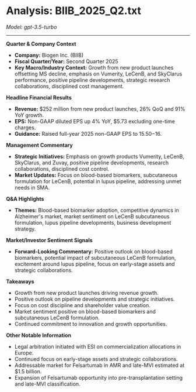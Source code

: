 # Analysis: BIIB_2025_Q2.txt

*Model: gpt-3.5-turbo*

---

**Quarter & Company Context**
- **Company:** Biogen Inc. (BIIB)
- **Fiscal Quarter/Year:** Second Quarter 2025
- **Key Macro/Industry Context:** Growth from new product launches offsetting MS decline, emphasis on Vumerity, LeCenB, and SkyClarus performance, positive pipeline developments, strategic research collaborations, disciplined cost management.

**Headline Financial Results**
- **Revenue:** $252 million from new product launches, 26% QoQ and 91% YoY growth.
- **EPS:** Non-GAAP diluted EPS up 4% YoY, $5.73 excluding one-time charges.
- **Guidance:** Raised full-year 2025 non-GAAP EPS to $15.50-$16.

**Management Commentary**
- **Strategic Initiatives:** Emphasis on growth products Vumerity, LeCenB, SkyClarus, and Zuvay, positive pipeline developments, research collaborations, disciplined cost control.
- **Market Updates:** Focus on blood-based biomarkers, subcutaneous formulation for LeCenB, potential in lupus pipeline, addressing unmet needs in SMA.

**Q&A Highlights**
- **Themes:** Blood-based biomarker adoption, competitive dynamics in Alzheimer's market, market sentiment on LeCenB subcutaneous formulation, lupus pipeline developments, business development strategy.

**Market/Investor Sentiment Signals**
- **Forward-Looking Commentary:** Positive outlook on blood-based biomarkers, potential impact of subcutaneous LeCenB formulation, excitement around lupus pipeline, focus on early-stage assets and strategic collaborations.

**Takeaways**
- Growth from new product launches driving revenue growth.
- Positive outlook on pipeline developments and strategic initiatives.
- Focus on cost discipline and shareholder value creation.
- Market sentiment positive on blood-based biomarkers and subcutaneous LeCenB formulation.
- Continued commitment to innovation and growth opportunities.

**Other Notable Information**
- Legal arbitration initiated with ESI on commercialization allocations in Europe.
- Continued focus on early-stage assets and strategic collaborations.
- Addressable market for Felsartumab in AMR and late-MVI estimated at $1.5 billion.
- Expansion of Felsartumab opportunity into pre-transplantation setting and late-MVI classification.